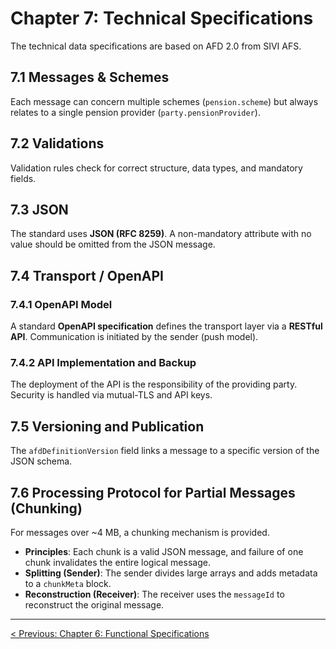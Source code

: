 # Chapter 7: Technical Specifications
The technical data specifications are based on AFD 2.0 from SIVI AFS.

## 7.1 Messages & Schemes
Each message can concern multiple schemes (`pension.scheme`) but always relates to a single pension provider (`party.pensionProvider`).

## 7.2 Validations
Validation rules check for correct structure, data types, and mandatory fields.

## 7.3 JSON
The standard uses **JSON (RFC 8259)**. A non-mandatory attribute with no value should be omitted from the JSON message.

## 7.4 Transport / OpenAPI
### 7.4.1 OpenAPI Model
A standard **OpenAPI specification** defines the transport layer via a **RESTful API**. Communication is initiated by the sender (push model).

### 7.4.2 API Implementation and Backup
The deployment of the API is the responsibility of the providing party. Security is handled via mutual-TLS and API keys.

## 7.5 Versioning and Publication
The `afdDefinitionVersion` field links a message to a specific version of the JSON schema.

## 7.6 Processing Protocol for Partial Messages (Chunking)
For messages over ~4 MB, a chunking mechanism is provided.
*   **Principles**: Each chunk is a valid JSON message, and failure of one chunk invalidates the entire logical message.
*   **Splitting (Sender)**: The sender divides large arrays and adds metadata to a `chunkMeta` block.
*   **Reconstruction (Receiver)**: The receiver uses the `messageId` to reconstruct the original message.


---
[< Previous: Chapter 6: Functional Specifications](chapter-6-functional-specs.md)